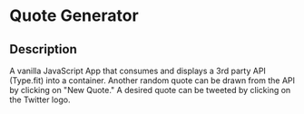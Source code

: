 # Quote Generator

## Description
A vanilla JavaScript App that consumes and displays a 3rd party API (Type.fit) into a container. Another random quote can be drawn from the API by clicking on "New Quote." A desired quote can be tweeted by clicking on the Twitter logo.
